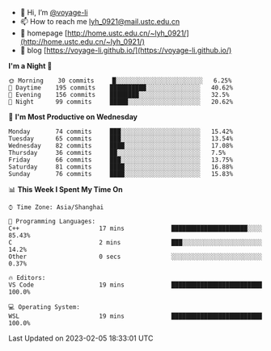 - 👋 Hi, I’m [@voyage-li](https://github.com/voyage-li/)
- 📫 How to reach me [lyh_0921@mail.ustc.edu.cn](mailto:lyh_0921@mail.ustc.edu.cn)
- 👯 homepage [http://home.ustc.edu.cn/~lyh_0921/](http://home.ustc.edu.cn/~lyh_0921/)
- 🥤 blog [https://voyage-li.github.io/](https://voyage-li.github.io/)

<!--START_SECTION:waka-->
**I'm a Night 🦉** 

```text
🌞 Morning    30 commits     █░░░░░░░░░░░░░░░░░░░░░░░░   6.25% 
🌆 Daytime    195 commits    ██████████░░░░░░░░░░░░░░░   40.62% 
🌃 Evening    156 commits    ████████░░░░░░░░░░░░░░░░░   32.5% 
🌙 Night      99 commits     █████░░░░░░░░░░░░░░░░░░░░   20.62%

```
📅 **I'm Most Productive on Wednesday** 

```text
Monday       74 commits     ███░░░░░░░░░░░░░░░░░░░░░░   15.42% 
Tuesday      65 commits     ███░░░░░░░░░░░░░░░░░░░░░░   13.54% 
Wednesday    82 commits     ████░░░░░░░░░░░░░░░░░░░░░   17.08% 
Thursday     36 commits     ██░░░░░░░░░░░░░░░░░░░░░░░   7.5% 
Friday       66 commits     ███░░░░░░░░░░░░░░░░░░░░░░   13.75% 
Saturday     81 commits     ████░░░░░░░░░░░░░░░░░░░░░   16.88% 
Sunday       76 commits     ████░░░░░░░░░░░░░░░░░░░░░   15.83%

```


📊 **This Week I Spent My Time On** 

```text
⌚︎ Time Zone: Asia/Shanghai

💬 Programming Languages: 
C++                      17 mins             █████████████████████░░░░   85.43% 
C                        2 mins              ███░░░░░░░░░░░░░░░░░░░░░░   14.2% 
Other                    0 secs              ░░░░░░░░░░░░░░░░░░░░░░░░░   0.37%

🔥 Editors: 
VS Code                  19 mins             █████████████████████████   100.0%

💻 Operating System: 
WSL                      19 mins             █████████████████████████   100.0%

```


 Last Updated on 2023-02-05 18:33:01 UTC
<!--END_SECTION:waka-->